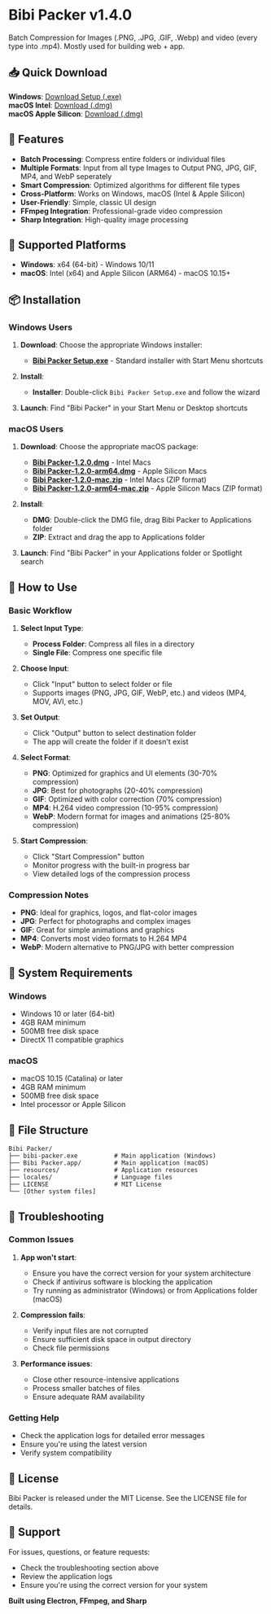 # Bibi Packer v1.4.0

Batch Compression for Images (.PNG, .JPG, .GIF, .Webp) and video (every type into .mp4). Mostly used for building web + app.

## 📥 Quick Download

**Windows**: [Download Setup (.exe)](./Windows/Bibi%20Packer%20Setup.exe)  
**macOS Intel**: [Download (.dmg)](./macOS/Bibi%20Packer-1.2.0.dmg)  
**macOS Apple Silicon**: [Download (.dmg)](./macOS/Bibi%20Packer-1.2.0-arm64.dmg)

## 🚀 Features

- **Batch Processing**: Compress entire folders or individual files
- **Multiple Formats**: Input from all type Images to Output PNG, JPG, GIF, MP4, and WebP seperately
- **Smart Compression**: Optimized algorithms for different file types
- **Cross-Platform**: Works on Windows, macOS (Intel & Apple Silicon)
- **User-Friendly**: Simple, classic UI design
- **FFmpeg Integration**: Professional-grade video compression
- **Sharp Integration**: High-quality image processing

## 📱 Supported Platforms

- **Windows**: x64 (64-bit) - Windows 10/11
- **macOS**: Intel (x64) and Apple Silicon (ARM64) - macOS 10.15+

## 📦 Installation

### Windows Users

1. **Download**: Choose the appropriate Windows installer:
   - [**Bibi Packer Setup.exe**](./Windows/Bibi%20Packer%20Setup.exe) - Standard installer with Start Menu shortcuts

2. **Install**:
   - **Installer**: Double-click `Bibi Packer Setup.exe` and follow the wizard

3. **Launch**: Find "Bibi Packer" in your Start Menu or Desktop shortcuts

### macOS Users

1. **Download**: Choose the appropriate macOS package:
   - [**Bibi Packer-1.2.0.dmg**](./macOS/Bibi%20Packer-1.2.0.dmg) - Intel Macs
   - [**Bibi Packer-1.2.0-arm64.dmg**](./macOS/Bibi%20Packer-1.2.0-arm64.dmg) - Apple Silicon Macs
   - [**Bibi Packer-1.2.0-mac.zip**](./macOS/Bibi%20Packer-1.2.0-mac.zip) - Intel Macs (ZIP format)
   - [**Bibi Packer-1.2.0-arm64-mac.zip**](./macOS/Bibi%20Packer-1.2.0-arm64-mac.zip) - Apple Silicon Macs (ZIP format)

2. **Install**:
   - **DMG**: Double-click the DMG file, drag Bibi Packer to Applications folder
   - **ZIP**: Extract and drag the app to Applications folder

3. **Launch**: Find "Bibi Packer" in your Applications folder or Spotlight search

## 🎯 How to Use

### Basic Workflow

1. **Select Input Type**:
   - **Process Folder**: Compress all files in a directory
   - **Single File**: Compress one specific file

2. **Choose Input**:
   - Click "Input" button to select folder or file
   - Supports images (PNG, JPG, GIF, WebP, etc.) and videos (MP4, MOV, AVI, etc.)

3. **Set Output**:
   - Click "Output" button to select destination folder
   - The app will create the folder if it doesn't exist

4. **Select Format**:
   - **PNG**: Optimized for graphics and UI elements (30-70% compression)
   - **JPG**: Best for photographs (20-40% compression)
   - **GIF**: Optimized with color correction (70% compression)
   - **MP4**: H.264 video compression (10-95% compression)
   - **WebP**: Modern format for images and animations (25-80% compression)

5. **Start Compression**:
   - Click "Start Compression" button
   - Monitor progress with the built-in progress bar
   - View detailed logs of the compression process

### Compression Notes

- **PNG**: Ideal for graphics, logos, and flat-color images
- **JPG**: Perfect for photographs and complex images
- **GIF**: Great for simple animations and graphics
- **MP4**: Converts most video formats to H.264 MP4
- **WebP**: Modern alternative to PNG/JPG with better compression

## 🔧 System Requirements

### Windows
- Windows 10 or later (64-bit)
- 4GB RAM minimum
- 500MB free disk space
- DirectX 11 compatible graphics

### macOS
- macOS 10.15 (Catalina) or later
- 4GB RAM minimum
- 500MB free disk space
- Intel processor or Apple Silicon

## 📁 File Structure

```
Bibi Packer/
├── bibi-packer.exe          # Main application (Windows)
├── Bibi Packer.app/         # Main application (macOS)
├── resources/               # Application resources
├── locales/                 # Language files
├── LICENSE                  # MIT License
└── [Other system files]
```

## 🚨 Troubleshooting

### Common Issues

1. **App won't start**:
   - Ensure you have the correct version for your system architecture
   - Check if antivirus software is blocking the application
   - Try running as administrator (Windows) or from Applications folder (macOS)

2. **Compression fails**:
   - Verify input files are not corrupted
   - Ensure sufficient disk space in output directory
   - Check file permissions

3. **Performance issues**:
   - Close other resource-intensive applications
   - Process smaller batches of files
   - Ensure adequate RAM availability

### Getting Help

- Check the application logs for detailed error messages
- Ensure you're using the latest version
- Verify system compatibility

## 📄 License

Bibi Packer is released under the MIT License. See the LICENSE file for details.

## 🤝 Support

For issues, questions, or feature requests:
- Check the troubleshooting section above
- Review the application logs
- Ensure you're using the correct version for your system


**Built using Electron, FFmpeg, and Sharp**
